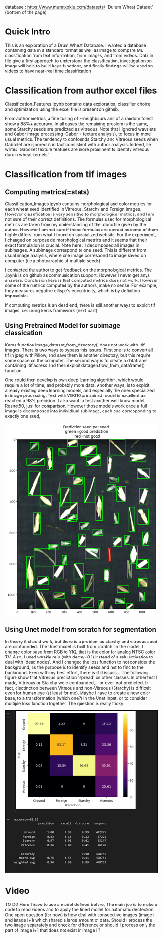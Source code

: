 database : https://www.muratkoklu.com/datasets/ 'Durum Wheat Dataset' (bottom of the page)

# Quick Intro
This is an exploration of a Drum Wheat Database. I wanted a database containing data in a standard format as well as image to compare ML classification from text information, from images, and from videos. Data in file give a first approach to understand the classification, investigation on image will help to build keys functions, and finally findings will be used on videos to have near-real time classification


# Classification from author excel files
Classification_Features.ipynb contains data exploration, classifier choice and optimization using the excel file is present on github. 

From author metrics, a fine tuning of k-neighbours and of a random forest show a 88%+ accuracy. In all cases the remaining problem is the same, some Starchy seeds are predicted as Vitreous. Note that I ignored wavelets and Gabor image processing (Gabor = texture analysis), to focus in more usual metrics. The tendency to confounds Starchy and Vitreous seeds when Gaborlet are ignored is in fact consistent with author analysis. Indeed, he writes 'Gaborlet texture features are more prominent to identify vitreous durum wheat kernels'

# Classification from tif images

  ## Computing metrics(=stats)
Classification_Images.ipynb contains morphological and color metrics for each wheat seed identified in Vitreous, Starchy and Foreign images. However classification is very sensitive to morphological metrics, and I am not sure of their correct definitions. The formulas used for morphological metrics are taken from my understanding of the .docx file given by the author. However I am not sure if those formulas are correct as some of them highly differs from what I found on specialized website.  For the experiment, I changed on purpose de morphological metrics and it seems that their exact formulation is crucial.
Note here : I decomposed all images in subimages. A subimage correspond to one seed. This is different from usual image analysis, where one image correspond to image saved on computer (i.e a photographie of multiple seeds)

I contacted the author to get feedback on the morphological metrics. The .ipynb is on github as communication support. However I never get anys answers.  Conclusion here is that computed metrics does not work. However some of the metrics computed by the authors, make no sense. For example, they measures negative ellispe's eccentricity, which is by definition impossible.

If computing metrics is an dead end, there is still another ways to exploit tif images, i.e. using keras framework (next part)

 ## Using Pretrained Model for subimage classication
 Keras function image_dataset_from_directory() does not work with .tif images. There is two ways to bypass this issues. First one is to convert all tif in jpeg with Pillow, and save them in another directory, but this require some space on the computer. The second way is to create a dataframe containing .tif adress and then exploit datagen.flow_from_dataframe() function.

One could then develop is own deep learning algorithm, which would require a lot of time, and probably more data. Another ways, is to exploit already existing deep learning models, and especially the ones specialized in image processing. Test with VGG16 pretrained model is excellent as I reached a 98% precision. I also want to test another well know model, Resnet50, just for comparison.
However those models work once a full image is decomposed into individiual subimage, each one corresponding to exactly one seed,
<p align="center">
 <img width="800" src=Keras_output_exple.png>
 </p>

## Using Unet model from scratch for segmentation
In theory it should work, but there is a problem as starchy and vitreous seed are confounded. 
The Unet model is built from scratch. In the model, I change color base from RGB to  YIQ, that is the color for analog NTSC color TV. Also, I used weakly relu (with decay=0.1) instead of a relu activation to deal with 'dead nodes'.
And I changed the loss function to not consider the background, as the purpose is to identify seeds and not to find to the backround.
Even with my best effort, there is still issues... The following figure show that Vitreous prediction 'spread' on other classes. In other test I made, Vitreous or Starchy were confounded,... or even not predicted.
In fact, disctinction between Vitreous and non-Vitreous (Starchy) is difficult even for human eye (at least for me). Maybe I have to create a new color base, to a transformation (which one?) in the Unet input, or to consider multiple loss function together. The question is really tricky

<p align="center">
 <img width="800" src=confusion_matrix_Unet.png>
 </p>


# Video
  TO DO
  Here I have to use a model defined before, The main job is to make a code to read videos  and to apply the fined model for automatic dectection. One open question (for now) is how deal with consecutive images (image i and image i+1) which shared a large amount of data. Should I process the two image separately and check for difference or should I process only the part of image i+1 that does not exist in image i ? 

